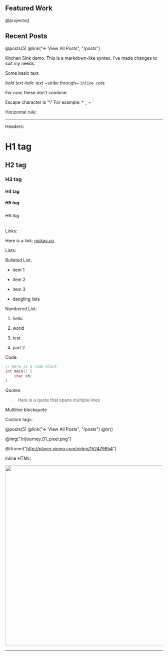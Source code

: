 <div class='csy-64'>

<div class='csy-32'>
<h2>Featured Work</h2>
@projects()
</div>

<div class='csy-32'>
<h2>Recent Posts</h2>
@posts(5)
@link("← View All Posts", "/posts")
</div>

</div>

Kitchen Sink demo.
This is a markdown-like syntax. I've made changes to suit my needs.

Some basic text.

*bold text*
_italic text_
~strike through~
`inline code`

For now, these don't combine.

Escape character is "\\"
For example: \* \_ \~ \`

Horizontal rule:

---

Headers:

# H1 tag

## H2 tag

### H3 tag

#### H4 tag

##### H5 tag

###### H6 tag

Links:

Here is a link: [nickav.co](https://nickav.co).

Lists:

Bulleted List:
- item 1
- item 2
- item 3

- dangling lists

Numbered List:
1. hello
2. world
3. test

1. part 2

Code:

```c
// Here is a code block
int main() {
    char ch;
}
```

Quotes:

> Here is a quote
> that spans multiple lines

>>>
Multiline blockquote
>>>


Custom tags:

@posts(5)
@link("← View All Posts", "/posts")
@hr()

@img("/r/journey_01_pixel.png")

@iframe("http://player.vimeo.com/video/152479854")


Inline HTML:

<img width="576" height="576" src="/r/journey_01_pixel.png" alt="" style="image-rendering:pixelated;" />

<hr/>
